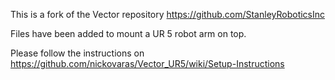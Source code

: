This is a fork of the Vector repository https://github.com/StanleyRoboticsInc

Files have been added to mount a UR 5 robot arm on top.

Please follow the instructions on https://github.com/nickovaras/Vector_UR5/wiki/Setup-Instructions
